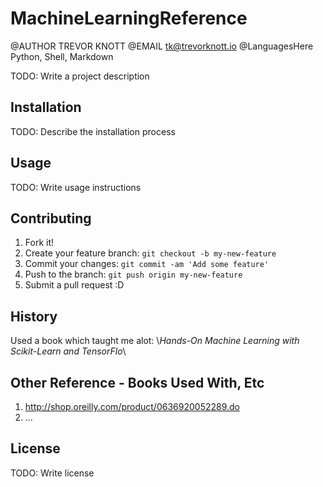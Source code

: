 # MachineLearningReference
 @AUTHOR TREVOR KNOTT
 @EMAIL tk@trevorknott.io
 @LanguagesHere Python, Shell, Markdown

TODO: Write a project description

## Installation

TODO: Describe the installation process

## Usage

TODO: Write usage instructions

## Contributing

1. Fork it!
2. Create your feature branch: `git checkout -b my-new-feature`
3. Commit your changes: `git commit -am 'Add some feature'`
4. Push to the branch: `git push origin my-new-feature`
5. Submit a pull request :D

## History

Used a book which taught me alot: 
    \\*Hands-On Machine Learning with Scikit-Learn and TensorFlo*\\

## Other Reference - Books Used With, Etc

1. http://shop.oreilly.com/product/0636920052289.do
2. ...

## License

TODO: Write license